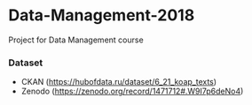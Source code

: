 # Data-Management-2018
Project for Data Management course

### Dataset

* CKAN (https://hubofdata.ru/dataset/6_21_koap_texts)
* Zenodo (https://zenodo.org/record/1471712#.W9I7p6deNo4)
